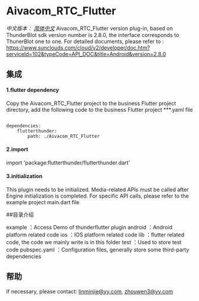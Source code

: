 # Aivacom_RTC_Flutter
*中文版本： [简体中文](README.md)*
Aivacom_RTC_Flutter version plug-in, based on ThunderBlot sdk version number is 2.8.0, the interface corresponds to ThunerBlot one to one.
For detailed documents, please refer to : https://www.sunclouds.com/cloud/v2/developer/doc.htm?serviceId=102&typeCode=API_DOC&title=Android&version=2.8.0

## 集成
#### 1.flutter dependency

Copy the Aivacom_RTC_Flutter project to the business Flutter project directory, add the following code to the business Flutter project ***.yaml file

```

dependencies:
    flutterthunder:
        path: ./Aivacom_RTC_Flutter

```

#### 2.import

import 'package:flutterthunder/flutterthunder.dart'

#### 3.initialization

This plugin needs to be initialized. Media-related APIs must be called after Engine initialization is completed. For specific API calls, please refer to the example project main.dart file

##目录介绍

example ：Access Demo of thunderflutter plugin
android ：Android platform related code
ios ：IOS platform related code
lib ：flutter related code, the code we mainly write is in this folder
test ：Used to store test code
pubspec.yaml ：Configuration files, generally store some third-party dependencies

## 帮助
If necessary, please contact: linminjie@yy.com, zhouwen3@yy.com

